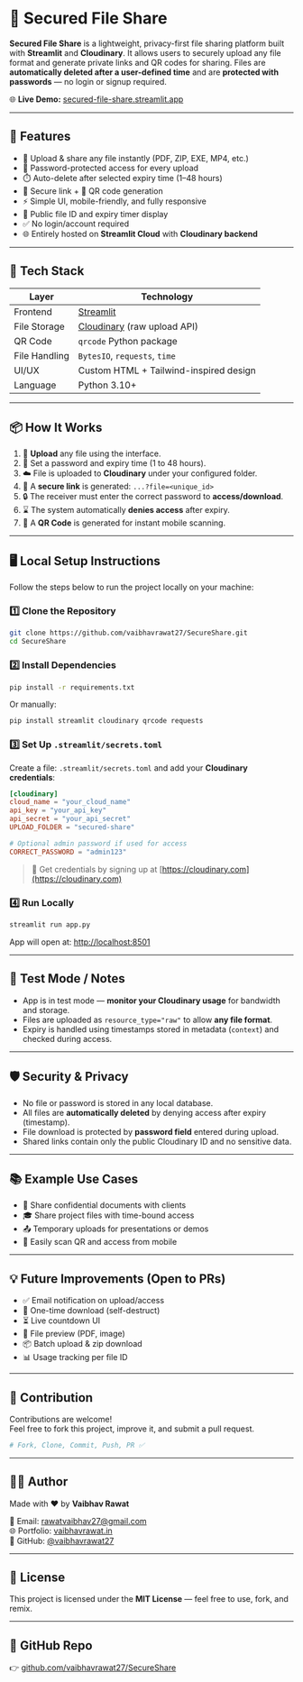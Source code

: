# 🔐 Secured File Share

**Secured File Share** is a lightweight, privacy-first file sharing platform built with **Streamlit** and **Cloudinary**. It allows users to securely upload any file format and generate private links and QR codes for sharing. Files are **automatically deleted after a user-defined time** and are **protected with passwords** — no login or signup required.

🌐 **Live Demo:** [secured-file-share.streamlit.app](https://secured-file-share.streamlit.app/)

---

## 🚀 Features

- 📁 Upload & share any file instantly (PDF, ZIP, EXE, MP4, etc.)
- 🔐 Password-protected access for every upload
- ⏱️ Auto-delete after selected expiry time (1–48 hours)
- 🔗 Secure link + 📱 QR code generation
- ⚡ Simple UI, mobile-friendly, and fully responsive
- 🧾 Public file ID and expiry timer display
- ✅ No login/account required
- 🌐 Entirely hosted on **Streamlit Cloud** with **Cloudinary backend**

---

## 🧰 Tech Stack

| Layer      | Technology                 |
|------------|----------------------------|
| Frontend   | [Streamlit](https://streamlit.io/) |
| File Storage | [Cloudinary](https://cloudinary.com/) (raw upload API) |
| QR Code    | `qrcode` Python package    |
| File Handling | `BytesIO`, `requests`, `time` |
| UI/UX      | Custom HTML + Tailwind-inspired design |
| Language   | Python 3.10+               |

---

## 📦 How It Works

1. 🎯 **Upload** any file using the interface.
2. 🔑 Set a password and expiry time (1 to 48 hours).
3. ☁️ File is uploaded to **Cloudinary** under your configured folder.
4. 🔗 A **secure link** is generated: `...?file=<unique_id>`
5. 🔒 The receiver must enter the correct password to **access/download**.
6. ⌛ The system automatically **denies access** after expiry.
7. 📱 A **QR Code** is generated for instant mobile scanning.

---

## 🖥️ Local Setup Instructions

Follow the steps below to run the project locally on your machine:

### 1️⃣ Clone the Repository

```bash
git clone https://github.com/vaibhavrawat27/SecureShare.git
cd SecureShare
```

### 2️⃣ Install Dependencies

```bash
pip install -r requirements.txt
```

Or manually:

```bash
pip install streamlit cloudinary qrcode requests
```

### 3️⃣ Set Up `.streamlit/secrets.toml`

Create a file: `.streamlit/secrets.toml` and add your **Cloudinary credentials**:

```toml
[cloudinary]
cloud_name = "your_cloud_name"
api_key = "your_api_key"
api_secret = "your_api_secret"
UPLOAD_FOLDER = "secured-share"

# Optional admin password if used for access
CORRECT_PASSWORD = "admin123"
```

> 🔐 Get credentials by signing up at [https://cloudinary.com](https://cloudinary.com)

### 4️⃣ Run Locally

```bash
streamlit run app.py
```

App will open at: [http://localhost:8501](http://localhost:8501)

---

## 🧪 Test Mode / Notes

- App is in test mode — **monitor your Cloudinary usage** for bandwidth and storage.
- Files are uploaded as `resource_type="raw"` to allow **any file format**.
- Expiry is handled using timestamps stored in metadata (`context`) and checked during access.

---

## 🛡️ Security & Privacy

- No file or password is stored in any local database.
- All files are **automatically deleted** by denying access after expiry (timestamp).
- File download is protected by **password field** entered during upload.
- Shared links contain only the public Cloudinary ID and no sensitive data.

---

## 📚 Example Use Cases

- 🔐 Share confidential documents with clients
- 🎓 Share project files with time-bound access
- 📤 Temporary uploads for presentations or demos
- 📱 Easily scan QR and access from mobile

---

## 💡 Future Improvements (Open to PRs)

- ✅ Email notification on upload/access
- 🔄 One-time download (self-destruct)
- ⏳ Live countdown UI
- 🧾 File preview (PDF, image)
- 📦 Batch upload & zip download
- 📊 Usage tracking per file ID

---

## 🤝 Contribution

Contributions are welcome!  
Feel free to fork this project, improve it, and submit a pull request.

```bash
# Fork, Clone, Commit, Push, PR ✅
```

---

## 🧑‍💻 Author

Made with ❤️ by **Vaibhav Rawat**

📧 Email: [rawatvaibhav27@gmail.com](mailto:rawatvaibhav27@gmail.com)  
🌐 Portfolio: [vaibhavrawat.in](https://vaibhavrawat.in)  
🐙 GitHub: [@vaibhavrawat27](https://github.com/vaibhavrawat27)

---

## 📄 License

This project is licensed under the **MIT License** — feel free to use, fork, and remix.

---

## 🔗 GitHub Repo

👉 [github.com/vaibhavrawat27/SecureShare](https://github.com/vaibhavrawat27/Secured-file-Share)
